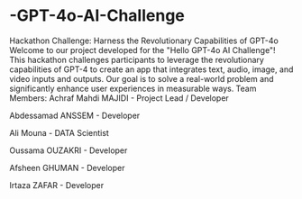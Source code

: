 # -GPT-4o-AI-Challenge
Hackathon Challenge: Harness the Revolutionary Capabilities of GPT-4o
Welcome to our project developed for the "Hello GPT-4o AI Challenge"! This hackathon challenges participants to leverage the revolutionary capabilities of GPT-4 to create an app that integrates text, audio, image, and video inputs and outputs. Our goal is to solve a real-world problem and significantly enhance user experiences in measurable ways.
Team Members:
Achraf Mahdi MAJIDI - Project Lead / Developer

Abdessamad ANSSEM - Developer 

Ali Mouna - DATA Scientist 

Oussama OUZAKRI -  Developer

Afsheen GHUMAN -  Developer

Irtaza ZAFAR - Developer
